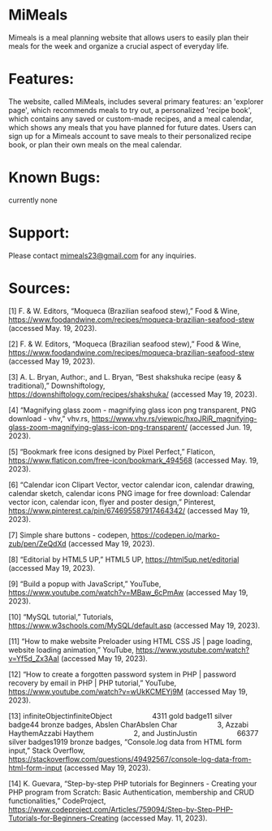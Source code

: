 # MiMeals

Mimeals is a meal planning website that allows users to easily plan their meals for the week and organize a crucial aspect of everyday life. 

# Features:
The website, called MiMeals, includes several primary features: an 'explorer page', which recommends meals to try out, a personalized 'recipe book', which contains any saved or custom-made recipes, and a meal calendar, which shows any meals that you have planned for future dates. Users can sign up for a Mimeals account to save meals to their personalized recipe book, or plan their own meals on the meal calendar.

# Known Bugs:
currently none

# Support:
Please contact mimeals23@gmail.com for any inquiries.

# Sources:
[1] F. &amp; W. Editors, “Moqueca (Brazilian seafood stew),” Food &amp; Wine, https://www.foodandwine.com/recipes/moqueca-brazilian-seafood-stew (accessed May. 19, 2023). 

[2] F. &amp; W. Editors, “Moqueca (Brazilian seafood stew),” Food &amp; Wine, https://www.foodandwine.com/recipes/moqueca-brazilian-seafood-stew (accessed May 19, 2023). 

[3] A. L. Bryan, Author:, and L. Bryan, “Best shakshuka recipe (easy &amp; traditional),” Downshiftology, https://downshiftology.com/recipes/shakshuka/ (accessed May 19, 2023). 

[4] “Magnifying glass zoom - magnifying glass icon png transparent, PNG download - vhv,” vhv.rs, https://www.vhv.rs/viewpic/hxoJRiR_magnifying-glass-zoom-magnifying-glass-icon-png-transparent/ (accessed Jun. 19, 2023). 

[5] “Bookmark free icons designed by Pixel Perfect,” Flaticon, https://www.flaticon.com/free-icon/bookmark_494568 (accessed May. 19, 2023). 

[6] “Calendar icon Clipart Vector, vector calendar icon, calendar drawing, calendar sketch, calendar icons PNG image for free download: Calendar vector icon, calendar icon, flyer and poster design,” Pinterest, https://www.pinterest.ca/pin/674695587917464342/ (accessed May 19, 2023). 

[7] Simple share buttons - codepen, https://codepen.io/marko-zub/pen/ZeQdXd (accessed May 19, 2023). 

[8] “Editorial by HTML5 UP,” HTML5 UP, https://html5up.net/editorial (accessed May 19, 2023). 

[9] “Build a popup with JavaScript,” YouTube, https://www.youtube.com/watch?v=MBaw_6cPmAw (accessed May 19, 2023). 

[10] “MySQL tutorial,” Tutorials, https://www.w3schools.com/MySQL/default.asp (accessed May 19, 2023). 

[11] “How to make website Preloader using HTML CSS JS | page loading, website loading animation,” YouTube, https://www.youtube.com/watch?v=Yf5d_Zx3AaI (accessed May 19, 2023). 

[12] “How to create a forgotten password system in PHP | password recovery by email in PHP | PHP tutorial,” YouTube, https://www.youtube.com/watch?v=wUkKCMEYj9M (accessed May 19, 2023). 

[13] infiniteObjectinfiniteObject&nbsp; &nbsp; &nbsp; &nbsp; &nbsp; &nbsp; &nbsp; &nbsp; &nbsp; &nbsp; 4311 gold badge11 silver badge44 bronze badges, Abslen CharAbslen Char&nbsp; &nbsp; &nbsp; &nbsp; &nbsp; &nbsp; &nbsp; &nbsp; &nbsp; &nbsp; 3, Azzabi HaythemAzzabi Haythem&nbsp; &nbsp; &nbsp; &nbsp; &nbsp; &nbsp; &nbsp; &nbsp; &nbsp; &nbsp; 2, and JustinJustin&nbsp; &nbsp; &nbsp; &nbsp; &nbsp; &nbsp; &nbsp; &nbsp; &nbsp; &nbsp; 66377 silver badges1919 bronze badges, “Console.log data from HTML form input,” Stack Overflow, https://stackoverflow.com/questions/49492567/console-log-data-from-html-form-input (accessed May 19, 2023). 

[14] K. Guevara, “Step-by-step PHP tutorials for Beginners - Creating your PHP program from Scratch: Basic Authentication, membership and CRUD functionalities,” CodeProject, https://www.codeproject.com/Articles/759094/Step-by-Step-PHP-Tutorials-for-Beginners-Creating (accessed May. 11, 2023). 
